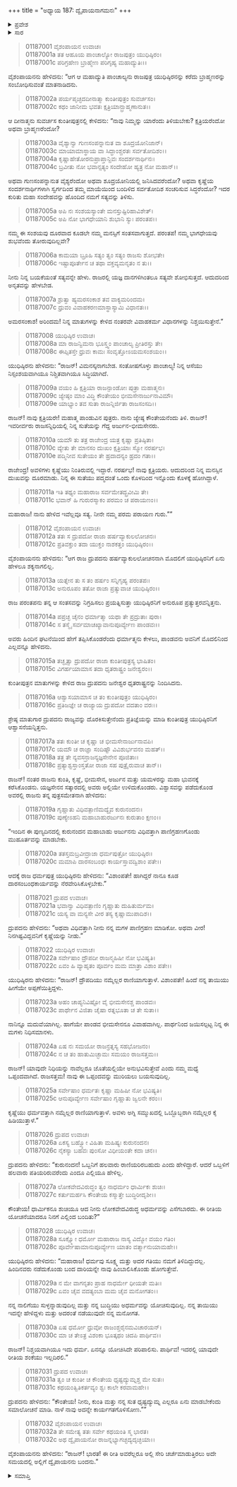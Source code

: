 +++
title = "ಅಧ್ಯಾಯ 187: ದ್ವೈಪಾಯನಾಗಮನಃ"
+++

<details><summary>ಪ್ರವೇಶ</summary>


।।   ಓಂ ಓಂ ನಮೋ ನಾರಾಯಣಾಯ।।   ಶ್ರೀ ವೇದವ್ಯಾಸಾಯ ನಮಃ ।।

ಶ್ರೀ ಕೃಷ್ಣದ್ವೈಪಾಯನ ವೇದವ್ಯಾಸ ವಿರಚಿತ  

**ಶ್ರೀ ಮಹಾಭಾರತ**

**ಆದಿ ಪರ್ವ**

**ವೈವಾಹಿಕ ಪರ್ವ**

**ಅಧ್ಯಾಯ 187**

</details>


<details><summary>ಸಾರ</summary>

ದ್ರುಪದನು ಯುಧಿಷ್ಠಿರನನ್ನುದ್ದೇಶಿಸಿ ಅವರನ್ನು ಯಾರೆಂದು ಸಂಬೋಧಿಸಬೇಕೆಂದು ಕೇಳಲು ಯುಧಿಷ್ಠಿರನು ತಮ್ಮ ಪರಿಚಯವನ್ನು ಮಾಡಿಕೊಳ್ಳುವುದು (1-11). ಹರ್ಷಿತನಾದ ದ್ರುಪದನು, ವಿಷಯವನ್ನು ತಿಳಿದು, ಧೃತರಾಷ್ಟ್ರನನ್ನು ನಿಂದಿಸಿ ಅವರಿಗೆ ರಾಜ್ಯವನ್ನು ದೊರಕಿಸುವುದಾಗಿ ಪ್ರತಿಜ್ಞೆ ಮಾಡಿದುದು (12-16). ಅರ್ಜುನನು ಕೃಷ್ಣೆಯ ಪಾಣಿಗ್ರಹಣ ಮಾಡಲು ಮುಹೂರ್ತವನ್ನು ನಿಶ್ಚಯಿಸಬೇಕೆಂದು ಕೇಳಲು ಯುಧಿಷ್ಠಿರನು ಕೃಷ್ಣೆಯು ಐವರ ಬಾರ್ಯೆಯಾಗುತ್ತಾಳೆಂದು ಹೇಳಲು ಅದರ ಕುರಿತು ದೃಪದ-ಯುಧಿಷ್ಠಿರರ ನಡುವೆ ಚರ್ಚೆಯಾಗುವಾಗ ವ್ಯಾಸನ ಆಗಮನ (17-32).

</details>


> 01187001 ವೈಶಂಪಾಯನ ಉವಾಚ।  
01187001a ತತ ಆಹೂಯ ಪಾಂಚಾಲ್ಯೋ ರಾಜಪುತ್ರಂ ಯುಧಿಷ್ಠಿರಂ।  
01187001c ಪರಿಗ್ರಹೇಣ ಬ್ರಾಹ್ಮೇಣ ಪರಿಗೃಹ್ಯ ಮಹಾದ್ಯುತಿಃ।।

ವೈಶಂಪಾಯನನು ಹೇಳಿದನು: “ಆಗ ಆ ಮಹಾದ್ಯುತಿ ಪಾಂಚಾಲ್ಯನು ರಾಜಪುತ್ರ ಯುಧಿಷ್ಠಿರನನ್ನು ಕರೆದು ಬ್ರಾಹ್ಮಣರನ್ನು ಸಂಬೋಧಿಸುವಂತೆ ಮಾತನಾಡಿದನು.

> 01187002a ಪರ್ಯಪೃಚ್ಛದದೀನಾತ್ಮಾ ಕುಂತೀಪುತ್ರಂ ಸುವರ್ಚಸಂ।  
01187002c ಕಥಂ ಜಾನೀಮ ಭವತಃ ಕ್ಷತ್ರಿಯಾನ್ಬ್ರಾಹ್ಮಣಾನುತ।।

ಆ ದೀನಾತ್ಮನು ಸುವರ್ಚಸ ಕುಂತೀಪುತ್ರನಲ್ಲಿ ಕೇಳಿದನು: “ನಾವು ನಿಮ್ಮನ್ನು ಯಾರೆಂದು ತಿಳಿಯಬೇಕು? ಕ್ಷತ್ರಿಯರೆಂದೋ ಅಥವಾ ಬ್ರಾಹ್ಮಣರೆಂದೋ?

> 01187003a ವೈಶ್ಯಾನ್ವಾ ಗುಣಸಂಪನ್ನಾನುತ ವಾ ಶೂದ್ರಯೋನಿಜಾನ್।  
01187003c ಮಾಯಾಮಾಸ್ಥಾಯ ವಾ ಸಿದ್ಧಾಂಶ್ಚರತಃ ಸರ್ವತೋದಿಶಂ।।  
01187004a ಕೃಷ್ಣಾಹೇತೋರನುಪ್ರಾಪ್ತಾನ್ದಿವಃ ಸಂದರ್ಶನಾರ್ಥಿನಃ।  
01187004c ಬ್ರವೀತು ನೋ ಭವಾನ್ಸತ್ಯಂ ಸಂದೇಹೋ ಹ್ಯತ್ರ ನೋ ಮಹಾನ್।।

ಅಥವಾ ಗುಣಸಂಪನ್ನಾನುತ ವೈಶ್ಯರೆಂದೋ ಅಥವಾ ಶೂದ್ರಯೋನಿಯಲ್ಲಿ ಜನಿಸಿದವರೆಂದೋ? ಅಥವಾ ಕೃಷ್ಣೆಯ ಸಂದರ್ಶನಾರ್ಥಿಗಳಾಗಿ ಸ್ವರ್ಗದಿಂದ ತಮ್ಮ ಮಾಯೆಯಿಂದ ಬಂದಿಳಿದ ಸರ್ವತೋದಿಶ ಸಂಚರಿಸುವ ಸಿದ್ಧರೆಂದೋ? ಇದರ ಕುರಿತು ಮಹಾ ಸಂದೇಹವನ್ನು ಹೊಂದಿದ ನಮಗೆ ಸತ್ಯವನ್ನು ತಿಳಿಸು.

> 01187005a ಅಪಿ ನಃ ಸಂಶಯಸ್ಯಾಂತೇ ಮನಸ್ತುಷ್ಟಿರಿಹಾವಿಶೇತ್।   
01187005c ಅಪಿ ನೋ ಭಾಗಧೇಯಾನಿ ಶುಭಾನಿ ಸ್ಯುಃ ಪರಂತಪ।।

ನಮ್ಮ ಈ ಸಂಶಯವು ದೂರವಾದ ಕೂಡಲೇ ನಮ್ಮ ಮನಸ್ಸಿಗೆ ಸಂತಸವಾಗುತ್ತದೆ. ಪರಂತಪ! ನಮ್ಮ ಭಾಗಧೇಯವು ಶುಭವೆಂದು ತೋರುವುದಿಲ್ಲವೇ?

> 01187006a ಕಾಮಯಾ ಬ್ರೂಹಿ ಸತ್ಯಂ ತ್ವಂ ಸತ್ಯಂ ರಾಜಸು ಶೋಭತೇ।  
01187006c ಇಷ್ಟಾಪೂರ್ತೇನ ಚ ತಥಾ ವಕ್ತವ್ಯಮನೃತಂ ನ ತು।।

ನೀನು ನಿನ್ನ ಬಯಕೆಯಂತೆ ಸತ್ಯವನ್ನೇ ಹೇಳು. ರಾಜರಲ್ಲಿ ಯಜ್ಞ ದಾನಗಳಿಗಿಂತಲೂ ಸತ್ಯವೇ ಶೋಭಿಸುತ್ತದೆ. ಆದುದರಿಂದ ಅನೃತವನ್ನು ಹೇಳಬೇಡ.

> 01187007a ಶ್ರುತ್ವಾ ಹ್ಯಮರಸಂಕಾಶ ತವ ವಾಕ್ಯಮರಿಂದಮ।  
01187007c ಧ್ರುವಂ ವಿವಾಹಕರಣಮಾಸ್ಥಾಸ್ಯಾಮಿ ವಿಧಾನತಃ।।

ಅಮರಸಂಕಾಶ! ಅರಿಂದಮ! ನಿನ್ನ ಮಾತುಗಳನ್ನು ಕೇಳಿದ ನಂತರವೇ ವಿವಾಹಕರ್ಮ ವಿಧಾನಗಳನ್ನು ನಿಶ್ಚಯಿಸುತ್ತೇನೆ.”

> 01187008 ಯುಧಿಷ್ಠಿರ ಉವಾಚ।  
01187008a ಮಾ ರಾಜನ್ವಿಮನಾ ಭೂಸ್ತ್ವಂ ಪಾಂಚಾಲ್ಯ ಪ್ರೀತಿರಸ್ತು ತೇ।  
01187008c ಈಪ್ಸಿತಸ್ತೇ ಧ್ರುವಃ ಕಾಮಃ ಸಂವೃತ್ತೋಽಯಮಸಂಶಯಂ।।

ಯುಧಿಷ್ಠಿರನು ಹೇಳಿದನು: “ರಾಜನ್! ವಿಮನಸ್ಕನಾಗಬೇಡ. ಸಂತೋಷಗೊಳ್ಳು ಪಾಂಚಾಲ್ಯ! ನಿನ್ನ ಆಸೆಯು ನಿಸ್ಸಂಶಯವಾಗಿಯೂ ನಿಶ್ಚಿತವಾಗಿಯೂ ಸಿದ್ಧಿಯಾಗಿದೆ.

> 01187009a ವಯಂ ಹಿ ಕ್ಷತ್ರಿಯಾ ರಾಜನ್ಪಾಂಡೋಃ ಪುತ್ರಾ ಮಹಾತ್ಮನಃ।  
01187009c ಜ್ಯೇಷ್ಠಂ ಮಾಂ ವಿದ್ಧಿ ಕೌಂತೇಯಂ ಭೀಮಸೇನಾರ್ಜುನಾವಿಮೌ।  
01187009e ಯಾಭ್ಯಾಂ ತವ ಸುತಾ ರಾಜನ್ನಿರ್ಜಿತಾ ರಾಜಸಂಸದಿ।।

ರಾಜನ್! ನಾವು ಕ್ಷತ್ರಿಯರೇ! ಮಹಾತ್ಮ ಪಾಂಡುವಿನ ಪುತ್ರರು. ನಾನು ಜ್ಯೇಷ್ಠ ಕೌಂತೇಯನೆಂದು ತಿಳಿ. ರಾಜನ್! ಇವರೀರ್ವರು ರಾಜಸನ್ನಿಧಿಯಲ್ಲಿ ನಿನ್ನ ಸುತೆಯನ್ನು ಗೆದ್ದ ಅರ್ಜುನ-ಭೀಮಸೇನರು.

> 01187010a ಯಮೌ ತು ತತ್ರ ರಾಜೇಂದ್ರ ಯತ್ರ ಕೃಷ್ಣಾ ಪ್ರತಿಷ್ಠಿತಾ।  
01187010c ವ್ಯೇತು ತೇ ಮಾನಸಂ ದುಃಖಂ ಕ್ಷತ್ರಿಯಾಃ ಸ್ಮೋ ನರರ್ಷಭ।  
01187010e ಪದ್ಮಿನೀವ ಸುತೇಯಂ ತೇ ಹ್ರದಾದನ್ಯಂ ಹ್ರದಂ ಗತಾ।।

ರಾಜೇಂದ್ರ! ಅವಳಿಗಳು ಕೃಷ್ಣೆಯು ನಿಂತಿರುವಲ್ಲಿ ಇದ್ದಾರೆ. ನರರ್ಷಭ! ನಾವು ಕ್ಷತ್ರಿಯರು. ಆದುದರಿಂದ ನಿನ್ನ ಮನಸ್ಸಿನ ದುಃಖವನ್ನು ದೂರಮಾಡು. ನಿನ್ನ ಈ ಸುತೆಯು ಪದ್ಮದಂತೆ ಒಂದು ಕೊಳದಿಂದ ಇನ್ನೊಂದು ಕೊಳಕ್ಕೆ ಹೋಗಿದ್ದಾಳೆ.

> 01187011a ಇತಿ ತಥ್ಯಂ ಮಹಾರಾಜ ಸರ್ವಮೇತದ್ಬ್ರವೀಮಿ ತೇ।   
01187011c ಭವಾನ್ ಹಿ ಗುರುರಸ್ಮಾಕಂ ಪರಮಂ ಚ ಪರಾಯಣಂ।।

ಮಹಾರಾಜ! ನಾನು ಹೇಳಿದ ಇವೆಲ್ಲವೂ ಸತ್ಯ. ನೀನೇ ನಮ್ಮ ಪರಮ ಪರಾಯಣ ಗುರು.””

> 01187012 ವೈಶಂಪಾಯನ ಉವಾಚ।  
01187012a ತತಃ ಸ ದ್ರುಪದೋ ರಾಜಾ ಹರ್ಷವ್ಯಾಕುಲಲೋಚನಃ।  
01187012c ಪ್ರತಿವಕ್ತುಂ ತದಾ ಯುಕ್ತಂ ನಾಶಕತ್ತಂ ಯುಧಿಷ್ಠಿರಂ।।

ವೈಶಂಪಾಯನನು ಹೇಳಿದನು: “ಆಗ ರಾಜ ದ್ರುಪದನು ಹರ್ಷವ್ಯಾಕುಲಲೋಚನನಾಗಿ ಮೊದಲಿಗೆ ಯುಧಿಷ್ಠಿರನಿಗೆ ಏನು ಹೇಳಲೂ ಶಕ್ಯನಾಗಲಿಲ್ಲ.

> 01187013a ಯತ್ನೇನ ತು ಸ ತಂ ಹರ್ಷಂ ಸನ್ನಿಗೃಹ್ಯ ಪರಂತಪಃ।  
01187013c ಅನುರೂಪಂ ತತೋ ರಾಜಾ ಪ್ರತ್ಯುವಾಚ ಯುಧಿಷ್ಠಿರಂ।।

ರಾಜ ಪರಂತಪನು ತನ್ನ ಆ ಸಂತಸವನ್ನು ನಿಗ್ರಹಿಸಲು ಪ್ರಯತ್ನಿಸುತ್ತಾ ಯುಧಿಷ್ಠಿರನಿಗೆ ಅನುರೂಪ ಪ್ರತ್ಯುತ್ತರವನ್ನಿತ್ತನು.

> 01187014a ಪಪ್ರಚ್ಛ ಚೈನಂ ಧರ್ಮಾತ್ಮಾ ಯಥಾ ತೇ ಪ್ರದ್ರುತಾಃ ಪುರಾ।  
01187014c ಸ ತಸ್ಮೈ ಸರ್ವಮಾಚಖ್ಯಾವಾನುಪೂರ್ವ್ಯೇಣ ಪಾಂಡವಃ।।

ಅವರು ಹಿಂದಿನ ಘಟನೆಯಿಂದ ಹೇಗೆ ತಪ್ಪಿಸಿಕೊಂಡರೆಂದು ಧರ್ಮಾತ್ಮನು ಕೇಳಲು, ಪಾಂಡವನು ಅವನಿಗೆ ಮೊದಲಿನಿಂದ ಎಲ್ಲವನ್ನೂ ಹೇಳಿದನು.

> 01187015a ತಚ್ಛೃತ್ವಾ ದ್ರುಪದೋ ರಾಜಾ ಕುಂತೀಪುತ್ರಸ್ಯ ಭಾಷಿತಂ।  
01187015c ವಿಗರ್ಹಯಾಮಾಸ ತದಾ ಧೃತರಾಷ್ಟ್ರಂ ಜನೇಶ್ವರಂ।।

ಕುಂತೀಪುತ್ರನ ಮಾತುಗಳನ್ನು ಕೇಳಿದ ರಾಜ ದ್ರುಪದನು ಜನೇಶ್ವರ ಧೃತರಾಷ್ಟ್ರನನ್ನು ನಿಂದಿಸಿದನು.

> 01187016a ಆಶ್ವಾಸಯಾಮಾಸ ಚ ತಂ ಕುಂತೀಪುತ್ರಂ ಯುಧಿಷ್ಠಿರಂ।  
01187016c ಪ್ರತಿಜಜ್ಞೇ ಚ ರಾಜ್ಯಾಯ ದ್ರುಪದೋ ವದತಾಂ ವರಃ।।

ಶ್ರೇಷ್ಠ ಮಾತುಗಾರ ದ್ರುಪದನು ರಾಜ್ಯವನ್ನು ದೊರಕಿಸುತ್ತೇನೆಂದು ಪ್ರತಿಜ್ಞೆಯನ್ನು ಮಾಡಿ ಕುಂತೀಪುತ್ರ ಯುಧಿಷ್ಠಿರನಿಗೆ ಆಶ್ವಾಸನೆಯನ್ನಿತ್ತನು.

> 01187017a ತತಃ ಕುಂತೀ ಚ ಕೃಷ್ಣಾ ಚ ಭೀಮಸೇನಾರ್ಜುನಾವಪಿ।  
01187017c ಯಮೌ ಚ ರಾಜ್ಞಾ ಸಂದಿಷ್ಟೌ ವಿವಿಶುರ್ಭವನಂ ಮಹತ್।।  
01187018a ತತ್ರ ತೇ ನ್ಯವಸನ್ರಾಜನ್ಯಜ್ಞಸೇನೇನ ಪೂಜಿತಾಃ।  
01187018c ಪ್ರತ್ಯಾಶ್ವಸ್ತಾಂಸ್ತತೋ ರಾಜಾ ಸಹ ಪುತ್ರೈರುವಾಚ ತಾನ್।।

ರಾಜನ್! ನಂತರ ರಾಜನು ಕುಂತಿ, ಕೃಷ್ಣೆ, ಭೀಮಸೇನ, ಅರ್ಜುನ ಮತ್ತು ಯಮಳರನ್ನು ಮಹಾ ಭುವನಕ್ಕೆ ಕರೆಸಿಕೊಂಡನು. ಯಜ್ಞಸೇನನ ಸತ್ಕಾರದಲ್ಲಿ ಅವರು ಅಲ್ಲಿಯೇ ಉಳಿದುಕೊಂಡರು. ವಿಶ್ವಾಸವನ್ನು ಪಡೆದುಕೊಂಡ ಅವರಲ್ಲಿ ರಾಜನು ತನ್ನ ಪುತ್ರಸಮೇತನಾಗಿ ಹೇಳಿದನು:

> 01187019a ಗೃಹ್ಣಾತು ವಿಧಿವತ್ಪಾಣಿಮದ್ಯೈವ ಕುರುನಂದನಃ।  
01187019c ಪುಣ್ಯೇಽಹನಿ ಮಹಾಬಾಹುರರ್ಜುನಃ ಕುರುತಾಂ ಕ್ಷಣಂ।।

“ಇಂದಿನ ಈ ಪುಣ್ಯದಿನದಲ್ಲಿ ಕುರುನಂದನ ಮಹಾಬಾಹು ಅರ್ಜುನನು ವಿಧಿವತ್ತಾಗಿ ಪಾಣಿಗ್ರಹಣಗೊಂಡು ಮುಹೂರ್ತವನ್ನು ಮಾಡಬೇಕು.

> 01187020a ತತಸ್ತಮಬ್ರವೀದ್ರಾಜಾ ಧರ್ಮಪುತ್ರೋ ಯುಧಿಷ್ಠಿರಃ।  
01187020c ಮಮಾಪಿ ದಾರಸಂಬಂಧಃ ಕಾರ್ಯಸ್ತಾವದ್ವಿಶಾಂ ಪತೇ।।

ಆದಕ್ಕೆ ರಾಜ ಧರ್ಮಪುತ್ರ ಯುಧಿಷ್ಠಿರನು ಹೇಳಿದನು: “ವಿಶಾಂಪತೇ! ಹಾಗಿದ್ದರೆ ನಾನೂ ಕೂಡ ದಾರಸಂಬಂಧಕಾರ್ಯವನ್ನು ನೆರವೇರಿಸಿಕೊಳ್ಳಬೇಕು.”

> 01187021 ದ್ರುಪದ ಉವಾಚ।  
01187021a ಭವಾನ್ವಾ ವಿಧಿವತ್ಪಾಣಿಂ ಗೃಹ್ಣಾತು ದುಹಿತುರ್ಮಮ।  
01187021c ಯಸ್ಯ ವಾ ಮನ್ಯಸೇ ವೀರ ತಸ್ಯ ಕೃಷ್ಣಾಮುಪಾದಿಶ।।

ದ್ರುಪದನು ಹೇಳಿದನು: “ಅಥವಾ ವಿಧಿವತ್ತಾಗಿ ನೀನು ನನ್ನ ಮಗಳ ಪಾಣಿಗ್ರಹಣ ಮಾಡಿಕೋ. ಅಥವಾ ವೀರ! ನಿನಗಿಷ್ಟವಿದ್ದವನಿಗೆ ಕೃಷ್ಣೆಯನ್ನು ನೀಡು.”

> 01187022 ಯುಧಿಷ್ಠಿರ ಉವಾಚ।  
01187022a ಸರ್ವೇಷಾಂ ದ್ರೌಪದೀ ರಾಜನ್ಮಹಿಷೀ ನೋ ಭವಿಷ್ಯತಿ।  
01187022c ಏವಂ ಹಿ ವ್ಯಾಹೃತಂ ಪೂರ್ವಂ ಮಮ ಮಾತ್ರಾ ವಿಶಾಂ ಪತೇ।।

ಯುಧಿಷ್ಠಿರನು ಹೇಳಿದನು: “ರಾಜನ್! ದ್ರೌಪದಿಯು ನಮ್ಮೆಲ್ಲರ ರಾಣಿಯಾಗುತ್ತಾಳೆ. ವಿಶಾಂಪತೇ! ಹಿಂದೆ ನನ್ನ ತಾಯಿಯು ಹೀಗೆಯೇ ಅಪ್ಪಣೆಯಿತ್ತಿದ್ದಳು.

> 01187023a ಅಹಂ ಚಾಪ್ಯನಿವಿಷ್ಟೋ ವೈ ಭೀಮಸೇನಶ್ಚ ಪಾಂಡವಃ।  
01187023c ಪಾರ್ಥೇನ ವಿಜಿತಾ ಚೈಷಾ ರತ್ನಭೂತಾ ಚ ತೇ ಸುತಾ।।

ನಾನಿನ್ನೂ ಮದುವೆಯಾಗಿಲ್ಲ. ಹಾಗೆಯೇ ಪಾಂಡವ ಭೀಮಸೇನನೂ ವಿವಾಹವಾಗಿಲ್ಲ. ಪಾರ್ಥನಿಂದ ಜಯಿಸಲ್ಪಟ್ಟ ನಿನ್ನ ಈ ಮಗಳು ನಿಧಿಸಮಾನಳು.

> 01187024a ಏಷ ನಃ ಸಮಯೋ ರಾಜನ್ರತ್ನಸ್ಯ ಸಹಭೋಜನಂ।   
01187024c ನ ಚ ತಂ ಹಾತುಮಿಚ್ಛಾಮಃ ಸಮಯಂ ರಾಜಸತ್ತಮ।।

ರಾಜನ್! ಯಾವುದೇ ನಿಧಿಯನ್ನು ನಾವೆಲ್ಲರೂ ಜೊತೆಯಲ್ಲಿಯೇ ಅನುಭವಿಸುತ್ತೇವೆ ಎಂದು ನಮ್ಮ ಮಧ್ಯೆ ಒಪ್ಪಂದವಾಗಿದೆ. ರಾಜಸತ್ತಮ! ನಾವು ಈ ಒಪ್ಪಂದವನ್ನು ಮುರಿಯಲು ಬಯಸುವುದಿಲ್ಲ.

> 01187025a ಸರ್ವೇಷಾಂ ಧರ್ಮತಃ ಕೃಷ್ಣಾ ಮಹಿಷೀ ನೋ ಭವಿಷ್ಯತಿ।  
01187025c ಆನುಪೂರ್ವ್ಯೇಣ ಸರ್ವೇಷಾಂ ಗೃಹ್ಣಾತು ಜ್ವಲನೇ ಕರಂ।।

ಕೃಷ್ಣೆಯು ಧರ್ಮವತ್ತಾಗಿ ನಮ್ಮೆಲ್ಲರ ರಾಣಿಯಾಗುತ್ತಾಳೆ. ಅವಳು ಅಗ್ನಿ ಸಮ್ಮುಖದಲ್ಲಿ ಒಬ್ಬೊಬ್ಬರಾಗಿ ನಮ್ಮೆಲ್ಲರ ಕೈ ಹಿಡಿಯುತ್ತಾಳೆ.”

> 01187026 ದ್ರುಪದ ಉವಾಚ।  
01187026a ಏಕಸ್ಯ ಬಹ್ವ್ಯೋ ವಿಹಿತಾ ಮಹಿಷ್ಯಃ ಕುರುನಂದನ।  
01187026c ನೈಕಸ್ಯಾ ಬಹವಃ ಪುಂಸೋ ವಿಧೀಯಂತೇ ಕದಾ ಚನ।।

ದ್ರುಪದನು ಹೇಳಿದನು: “ಕುರುನಂದನ! ಒಬ್ಬನಿಗೆ ಹಲವಾರು ರಾಣಿಯರಿರಬಹುದು ಎಂದು ಹೇಳಿದ್ದಾರೆ. ಆದರೆ ಒಬ್ಬಳಿಗೆ ಹಲವಾರು ಪತಿಯರಿರುವರೆಂದು ಎಂದೂ ಎಲ್ಲಿಯೂ ಹೇಳಿಲ್ಲ.

> 01187027a ಲೋಕವೇದವಿರುದ್ಧಂ ತ್ವಂ ನಾಧರ್ಮಂ ಧಾರ್ಮಿಕಃ ಶುಚಿಃ।  
01187027c ಕರ್ತುಮರ್ಹಸಿ ಕೌಂತೇಯ ಕಸ್ಮಾತ್ತೇ ಬುದ್ಧಿರೀದೃಶೀ।।

ಕೌಂತೇಯ! ಧಾರ್ಮಿಕನೂ ಶುಚಿಯೂ ಆದ ನೀನು ಲೋಕವೇದವಿರುದ್ಧ ಅಧರ್ಮವನ್ನು ಎಸೆಗಬಾರದು. ಈ ರೀತಿಯ ಯೋಚನೆಯಾದರೂ ನಿನಗೆ ಎಲ್ಲಿಂದ ಬಂದಿತು?”

> 01187028 ಯುಧಿಷ್ಠಿರ ಉವಾಚ।  
01187028a ಸೂಕ್ಷ್ಮೋ ಧರ್ಮೋ ಮಹಾರಾಜ ನಾಸ್ಯ ವಿದ್ಮೋ ವಯಂ ಗತಿಂ।  
01187028c ಪೂರ್ವೇಷಾಮಾನುಪೂರ್ವ್ಯೇಣ ಯಾತಂ ವರ್ತ್ಮಾನುಯಾಮಹೇ।।

ಯುಧಿಷ್ಠಿರನು ಹೇಳಿದನು: “ಮಹಾರಾಜ! ಧರ್ಮವು ಸೂಕ್ಷ್ಮ ಮತ್ತು ಅದರ ಗತಿಯು ನಮಗೆ ತಿಳಿದಿದ್ದುದಲ್ಲ. ಹಿಂದಿನವರು ನಡೆದುಕೊಂಡು ಬಂದ ದಾರಿಯನ್ನೇ ನಾವು ಹಿಂಬಾಲಿಸಿಕೊಂಡು ಹೋಗುತ್ತೇವೆ.

> 01187029a ನ ಮೇ ವಾಗನೃತಂ ಪ್ರಾಹ ನಾಧರ್ಮೇ ಧೀಯತೇ ಮತಿಃ।  
01187029c ಏವಂ ಚೈವ ವದತ್ಯಂಬಾ ಮಮ ಚೈವ ಮನೋಗತಂ।।

ನನ್ನ ನಾಲಿಗೆಯು ಸುಳ್ಳನ್ನಾಡುವುದಿಲ್ಲ ಮತ್ತು ನನ್ನ ಬುದ್ಧಿಯು ಅಧರ್ಮವನ್ನು ಯೋಚಿಸುವುದಿಲ್ಲ. ನನ್ನ ತಾಯಿಯು ಇದನ್ನೇ ಹೇಳಿದ್ದಳು ಮತ್ತು ಅದರಂತೆ ನಡೆಯುವುದೇ ನನ್ನ ಮನೋಗತ.

> 01187030a ಏಷ ಧರ್ಮೋ ಧ್ರುವೋ ರಾಜಂಶ್ಚರೈನಮವಿಚಾರಯನ್।   
01187030c ಮಾ ಚ ತೇಽತ್ರ ವಿಶಂಕಾ ಭೂತ್ಕಥಂ ಚಿದಪಿ ಪಾರ್ಥಿವ।।

ರಾಜನ್! ನಿಶ್ಚಯವಾಗಿಯೂ ಇದು ಧರ್ಮ. ಏನನ್ನೂ ಯೋಚಿಸಿದೇ ಪರಿಪಾಲಿಸು. ಪಾರ್ಥಿವ! ಇದರಲ್ಲಿ ಯಾವುದೇ ರೀತಿಯ ಶಂಕೆಯು ಇಲ್ಲದಿರಲಿ.”

> 01187031 ದ್ರುಪದ ಉವಾಚ।   
01187031a ತ್ವಂ ಚ ಕುಂತೀ ಚ ಕೌಂತೇಯ ಧೃಷ್ಟದ್ಯುಮ್ನಶ್ಚ ಮೇ ಸುತಃ।  
01187031c ಕಥಯಂತ್ವಿತಿಕರ್ತವ್ಯಂ ಶ್ವಃ ಕಾಲೇ ಕರವಾಮಹೇ।।

ದ್ರುಪದನು ಹೇಳಿದನು: “ಕೌಂತೇಯ! ನೀನು, ಕುಂತಿ ಮತ್ತು ನನ್ನ ಸುತ ಧೃಷ್ಟದ್ಯುಮ್ನ ಎಲ್ಲರೂ ಏನು ಮಾಡಬೇಕೆಂದು ಸಮಾಲೋಚನೆ ಮಾಡಿ. ನಾಳೆ ನಾವು ಅದನ್ನೇ ಕಾರ್ಯಗತಗೊಳಿಸೋಣ.””

> 01187032 ವೈಶಂಪಾಯನ ಉವಾಚ।  
01187032a ತೇ ಸಮೇತ್ಯ ತತಃ ಸರ್ವೇ ಕಥಯಂತಿ ಸ್ಮ ಭಾರತ।  
01187032c ಅಥ ದ್ವೈಪಾಯನೋ ರಾಜನ್ನಭ್ಯಾಗಚ್ಛದ್ಯದೃಚ್ಛಯಾ।।

ವೈಶಂಪಾಯನನು ಹೇಳಿದನು: “ರಾಜನ್! ಭಾರತ!  ಈ ರೀತಿ ಅವರೆಲ್ಲರೂ ಅಲ್ಲಿ ಸೇರಿ ಚರ್ಚೆಮಾಡುತ್ತಿರಲು ಅದೇ ಸಮಯದಲ್ಲಿ ಅಲ್ಲಿಗೆ ದ್ವೈಪಾಯನನು ಬಂದನು.”

<details><summary>ಸಮಾಪ್ತಿ</summary>



ಇತಿ ಶ್ರೀ ಮಹಾಭಾರತೇ ಆದಿಪರ್ವಣಿ ವೈವಾಹಿಕಪರ್ವಣಿ ದ್ವೈಪಾಯನಾಗಮನೇ ಸಪ್ತಶೀತ್ಯಧಿಕಶತತಮೋಽಧ್ಯಾಯ:।।  
ಇದು ಶ್ರೀ ಮಹಾಭಾರತದಲ್ಲಿ ಆದಿಪರ್ವದಲ್ಲಿ ವೈವಾಹಿಕಪರ್ವದಲ್ಲಿ ದ್ವೈಪಾಯನಾಗಮನದಲ್ಲಿ ನೂರಾಎಂಭತ್ತೇಳನೆಯ ಅಧ್ಯಾಯವು.




</details>

